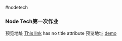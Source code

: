 #nodetech
### Node Tech第一次作业
预览地址 [This link](https://smilecris.github.io/NodeTech/0426work/index.html) has no title attribute
预览地址 [demo](https://smilecris.github.io/NodeTech/0426work/index.html) 
